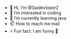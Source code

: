 - 👋 Hi, I’m @Saidevloper2
- 👀 I’m interested in coding 
- 🌱 I’m currently learning java
- 📫 How to reach me mail 
- ⚡ Fun fact: I am funny 🤣 

<!---
Saidevloper2/Saidevloper2 is a ✨ special ✨ repository because its `README.md` (this file) appears on your GitHub profile.
You can click the Preview link to take a look at your changes.
--->
